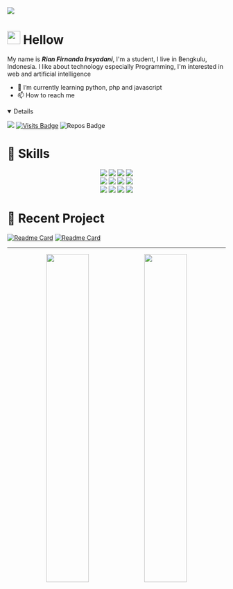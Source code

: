 
<img src="yy.png">

<h1>
  <img src="https://github.com/TheDudeThatCode/TheDudeThatCode/blob/master/Assets/Hi.gif?raw=true" width="30"> Hellow
</h1>

<p>My name is <b><i>Rian Firnanda Irsyadani</i></b>, I'm a student, I live in Bengkulu, Indonesia. I like about technology especially Programming, I'm interested in web and artificial intelligence</p>

- 🌱 I’m currently learning python, php and javascript
- 📫 How to reach me

<details open>


<p align = "center">
  


[<img src = "https://img.shields.io/badge/instagram-%23E4405F.svg?&style=for-the-badge&logo=instagram&logoColor=white">](https://www.instagram.com/rianfirnandaa_/)
[![Visits Badge](https://badges.pufler.dev/visits/Rianfirnanda/Rianfirnanda?style=for-the-badge&color=blue)](https://github.com/Rianfirnanda/Rianfirnanda)
![Repos Badge](https://badges.pufler.dev/repos/Rianfirnanda?style=for-the-badge&color=red)

</p>

</details>

<h1>
   📖 Skills
</h1>

<p align="center">
  <img src="https://img.shields.io/badge/HTML5-E34F26?style=for-the-badge&logo=html5&logoColor=white"> <img src="https://img.shields.io/badge/CSS3-1572B6?style=for-the-badge&logo=css3&logoColor=white"> <img src="https://img.shields.io/badge/JavaScript-323330?style=for-the-badge&logo=javascript&logoColor=F7DF1E"> <img src="https://img.shields.io/badge/PHP-777BB4?style=for-the-badge&logo=php&logoColor=white"><br>
  <img src="https://img.shields.io/badge/MySQL-005C84?style=for-the-badge&logo=mysql&logoColor=white"> <img src="https://img.shields.io/badge/Bootstrap-563D7C?style=for-the-badge&logo=bootstrap&logoColor=white"> <img src="https://img.shields.io/badge/Laravel-FF2D20?style=for-the-badge&logo=laravel&logoColor=white"> <img src="https://img.shields.io/badge/Composer-885630?style=for-the-badge&logo=Composer&logoColor=white"><br>
  <img src="https://img.shields.io/badge/npm-CB3837?style=for-the-badge&logo=npm&logoColor=white"> <img src="https://img.shields.io/badge/GIT-E44C30?style=for-the-badge&logo=git&logoColor=white"> <img src="https://img.shields.io/badge/GitHub-100000?style=for-the-badge&logo=github&logoColor=white"> <img src="https://img.shields.io/badge/Visual_Studio_Code-0078D4?style=for-the-badge&logo=visual%20studio%20code&logoColor=white">
</p>

<h1>
   📃 Recent Project
</h1>

[![Readme Card](https://github-readme-stats.vercel.app/api/pin/?username=Rianfirnanda&repo=telegram-anonymous-chat)](https://github.com/Rianfirnanda/telegram-anonymous-chat)
[![Readme Card](https://github-readme-stats.vercel.app/api/pin/?username=Rianfirnanda&repo=prank-cewe)](https://github.com/Rianfirnanda/prank-cewe)


<hr>

<p align = "center">
 <img width="44%" src="https://github-readme-stats.vercel.app/api?username=rianfirnanda&&show_icons=true&title_color=79ff97&icon_color=63a2ff&text_color=ffffff&bg_color=151515&hide=contribs"/>
<img width="44%" src="https://github-readme-stats.vercel.app/api/top-langs/?username=rianfirnanda&title_color=79ff97&icon_color=63a2ff&text_color=ffffff&bg_color=151515&hide=css%2Chtml&layout=compact" /></p>


